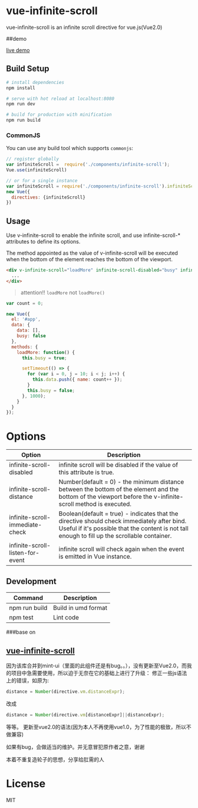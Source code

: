 # vue-infinite-scroll

vue-infinite-scroll is an infinite scroll directive for vue.js(Vue2.0)

##demo

[live demo](https://cdn.rawgit.com/bajian/vue-infinite-scroll/master/dist/index1.html)

## Build Setup

``` bash
# install dependencies
npm install

# serve with hot reload at localhost:8080
npm run dev

# build for production with minification
npm run build
```

### CommonJS

You can use any build tool which supports `commonjs`:

```JavaScript
// register globally
var infiniteScroll =  require('./components/infinite-scroll');
Vue.use(infiniteScroll)

// or for a single instance
var infiniteScroll = require('./components/infinite-scroll').infiniteScroll;
new Vue({
  directives: {infiniteScroll}
})

```


## Usage

Use v-infinite-scroll to enable the infinite scroll, and use infinite-scroll-* attributes to define its options.

The method appointed as the value of v-infinite-scroll will be executed when the bottom of the element reaches the bottom of the viewport.

```HTML
<div v-infinite-scroll="loadMore" infinite-scroll-disabled="busy" infinite-scroll-distance="10">
  ...
</div>
```
> attention!! `loadMore` not `loadMore()`

```JavaScript
var count = 0;

new Vue({
  el: '#app',
  data: {
    data: [],
    busy: false
  },
  methods: {
    loadMore: function() {
      this.busy = true;

      setTimeout(() => {
        for (var i = 0, j = 10; i < j; i++) {
          this.data.push({ name: count++ });
        }
        this.busy = false;
      }, 1000);
    }
  }
});
```

# Options

| Option | Description |
| ----- | ----- |
| infinite-scroll-disabled | infinite scroll will be disabled if the value of this attribute is true. |
| infinite-scroll-distance | Number(default = 0) - the minimum distance between the bottom of the element and the bottom of the viewport before the v-infinite-scroll method is executed. |
| infinite-scroll-immediate-check | Boolean(default = true) - indicates that the directive should check immediately after bind. Useful if it's possible that the content is not tall enough to fill up the scrollable container. |
| infinite-scroll-listen-for-event | infinite scroll will check again when the event is emitted in Vue instance. |

## Development

|Command|Description|
|---|---|
|npm run build|Build in umd format|
|npm test|Lint code|

###base on 
## [vue-infinite-scroll](https://github.com/ElemeFE/vue-infinite-scroll)
因为该库合并到mint-ui（里面的此组件还是有bug。。），没有更新至Vue2.0，而我的项目中急需要使用，所以迫于无奈在它的基础上进行了升级：
修正一些js语法上的错误，如原为:
```js
distance = Number(directive.vm.distanceExpr);
```
改成
```js
distance = Number(directive.vm[distanceExpr]||distanceExpr);
```
等等。
更新至vue2.0的语法(因为本人不再使用vue1.0，为了性能的极致，所以不做兼容)

如果有bug，会做适当的维护。并无意冒犯原作者之意，谢谢

本着不重复造轮子的思想，分享给肛需的人

# License

MIT
